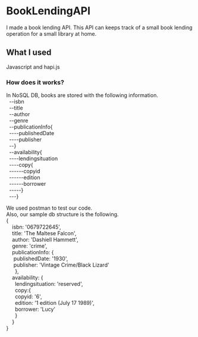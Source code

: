 # BookLendingAPI
I made a book lending API. This API can keeps track of a small book lending operation for a small library at home.

## What I used
Javascript and hapi.js

### How does it works?
In NoSQL DB, books are stored with the following information.<br />
&nbsp;&nbsp;--isbn<br />
&nbsp;&nbsp;--title<br />
&nbsp;&nbsp;--author<br />
&nbsp;&nbsp;--genre<br />
&nbsp;&nbsp;--publicationInfo{<br />
&nbsp;&nbsp;----publishedDate<br />
&nbsp;&nbsp;----publisher<br />
&nbsp;&nbsp;--}<br />
&nbsp;&nbsp;--availability{<br />
&nbsp;&nbsp;----lendingsituation<br />
&nbsp;&nbsp;----copy{<br />
&nbsp;&nbsp;------copyid<br />
&nbsp;&nbsp;------edition<br />
&nbsp;&nbsp;------borrower<br />
&nbsp;&nbsp;-----}<br />
&nbsp;&nbsp;---}<br />



We used postman to test our code. <br />
Also, our sample db structure is the following. <br />
{ <br />
    &nbsp;&nbsp;&nbsp; isbn: '0679722645', <br />
    &nbsp;&nbsp;&nbsp; title: 'The Maltese Falcon', <br />
    &nbsp;&nbsp;&nbsp; author: 'Dashiell Hammett', <br />
    &nbsp;&nbsp;&nbsp; genre: 'crime', <br />
    &nbsp;&nbsp;&nbsp; publicationInfo: { <br />
    &nbsp;&nbsp;&nbsp;&nbsp;&nbsp;publishedDate: '1930', <br />
    &nbsp;&nbsp;&nbsp;&nbsp;&nbsp;publisher: 'Vintage Crime/Black Lizard' <br />
    &nbsp;&nbsp;&nbsp;&nbsp;&nbsp; }, <br />
    &nbsp;&nbsp;&nbsp; availability: { <br />
    &nbsp;&nbsp;&nbsp;&nbsp;&nbsp; lendingsituation: 'reserved', <br />
    &nbsp;&nbsp;&nbsp;&nbsp;&nbsp;         copy:{ <br />
    &nbsp;&nbsp;&nbsp;&nbsp;&nbsp;          copyid: '6', <br />
    &nbsp;&nbsp;&nbsp;&nbsp;&nbsp;          edition: '1 edition (July 17 1989)', <br />
    &nbsp;&nbsp;&nbsp;&nbsp;&nbsp;          borrower: 'Lucy' <br />
    &nbsp;&nbsp;&nbsp;&nbsp;&nbsp;         } <br />
  &nbsp;&nbsp;&nbsp; } <br />
} <br />


